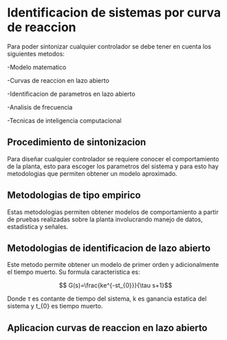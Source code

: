 # Identificacion de sistemas por curva de reaccion
Para poder sintonizar cualquier controlador se debe tener en cuenta los siguientes metodos:

-Modelo matematico

-Curvas de reaccion en lazo abierto

-Identificacion de parametros en lazo abierto

-Analisis de frecuencia

-Tecnicas de inteligencia computacional

## Procedimiento de sintonizacion 
Para diseñar cualquier controlador se requiere conocer el comportamiento de la planta, esto para escoger los parametros del sistema y para esto hay metodologias que permiten obtener un modelo aproximado.
## Metodologias de tipo empirico
Estas metodologias permiten obtener modelos de comportamiento a partir de pruebas realizadas sobre la planta involucrando manejo de datos, estadistica y señales.
## Metodologias de identificacion de lazo abierto
Este metodo permite obtener un modelo de primer orden y adicionalmente el tiempo muerto. Su formula caracteristica es:

$$ G(s)=\frac{ke^{-st_{0}}}{\tau s+1}$$

Donde $\tau$ es contante de tiempo del sistema, k es ganancia estatica del sistema y t_{0} es tiempo muerto.

## Aplicacion curvas de reaccion en lazo abierto
